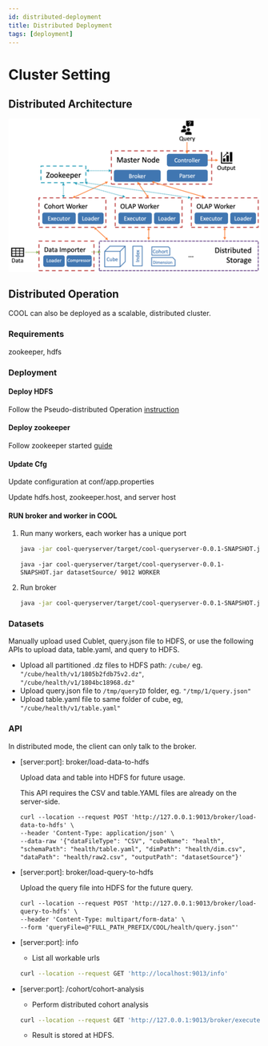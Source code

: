 ```yaml
---
id: distributed-deployment
title: Distributed Deployment
tags: [deployment]
---
```



# Cluster Setting

## Distributed Architecture

![distributed_architecture](../assets/images/distributed_arch.png)

## Distributed Operation

COOL can also be deployed as a scalable, distributed cluster.


### Requirements

zookeeper,  hdfs

### Deployment

#### Deploy HDFS

Follow the Pseudo-distributed Operation [instruction](https://hadoop.apache.org/docs/stable/hadoop-project-dist/hadoop-common/SingleCluster.html)

#### Deploy zookeeper

Follow zookeeper started [guide](https://zookeeper.apache.org/doc/r3.3.3/zookeeperStarted.html)

#### Update Cfg

Update configuration at conf/app.properties

Update hdfs.host, zookeeper.host, and server host

#### RUN broker and worker in COOL

1. Run many workers, each worker has a unique port

   ```bash
   java -jar cool-queryserver/target/cool-queryserver-0.0.1-SNAPSHOT.jar datasetSource/ 9011 WORKER
   ```

   ```
   java -jar cool-queryserver/target/cool-queryserver-0.0.1-SNAPSHOT.jar datasetSource/ 9012 WORKER
   ```

2. Run broker

   ```bash
   java -jar cool-queryserver/target/cool-queryserver-0.0.1-SNAPSHOT.jar datasetSource/ 9013 BROKER
   ```

### Datasets

Manually upload used Cublet, query.json file to HDFS, or use the following APIs to upload data, table.yaml, and query to HDFS.

- Upload all partitioned .dz files to HDFS path: `/cube/` eg. `"/cube/health/v1/1805b2fdb75v2.dz"`, `"/cube/health/v1/1804bc18968.dz"`
- Upload query.json file to `/tmp/queryID` folder, eg. `"/tmp/1/query.json"`
- Upload table.yaml file to same folder of cube, eg, `"/cube/health/v1/table.yaml"`

### API

In distributed mode, the client can only talk to the broker.

- \[server:port]: broker/load-data-to-hdfs

  Upload data and table into HDFS for future usage. 

  This API requires the CSV and table.YAML files are already on the server-side. 

  ```shell
  curl --location --request POST 'http://127.0.0.1:9013/broker/load-data-to-hdfs' \
  --header 'Content-Type: application/json' \
  --data-raw '{"dataFileType": "CSV", "cubeName": "health", "schemaPath": "health/table.yaml", "dimPath": "health/dim.csv", "dataPath": "health/raw2.csv", "outputPath": "datasetSource"}'
  ```

- \[server:port]: broker/load-query-to-hdfs

  Upload the query file into HDFS for the future query.

  ```shell
  curl --location --request POST 'http://127.0.0.1:9013/broker/load-query-to-hdfs' \
  --header 'Content-Type: multipart/form-data' \
  --form 'queryFile=@"FULL_PATH_PREFIX/COOL/health/query.json"'
  ```

- \[server:port]: info

    - List all workable urls

  ```bash
  curl --location --request GET 'http://localhost:9013/info'
  ```

- \[server:port]: /cohort/cohort-analysis

    - Perform distributed cohort analysis

  ```bash
  curl --location --request GET 'http://127.0.0.1:9013/broker/execute?queryId=1&type=cohort'
  ```

    - Result is stored at HDFS. 